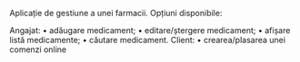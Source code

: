 Aplicație de gestiune a unei farmacii. Opțiuni disponibile:

Angajat:
•	adăugare medicament;
•	editare/ștergere medicament;
•	afișare listă medicamente;
•	căutare medicament.
Client:
•	crearea/plasarea unei comenzi online 

